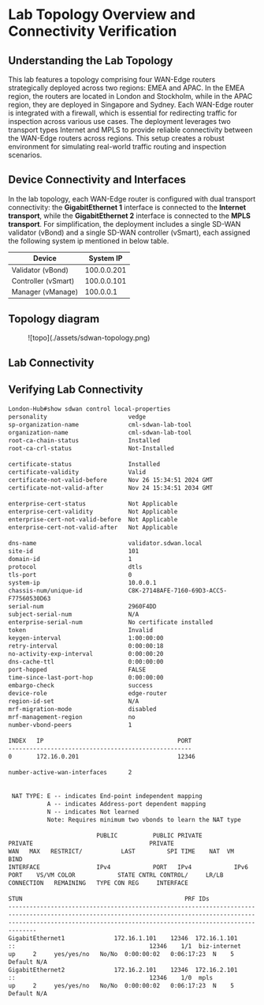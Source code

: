 # Lab Topology Overview and Connectivity Verification

## Understanding the Lab Topology
This lab features a topology comprising four WAN-Edge routers strategically deployed across two regions: EMEA and APAC. In the EMEA region, the routers are located in London and Stockholm, while in the APAC region, they are deployed in Singapore and Sydney. Each WAN-Edge router is integrated with a firewall, which is essential for redirecting traffic for inspection across various use cases. The deployment leverages two transport types Internet and MPLS to provide reliable connectivity between the WAN-Edge routers across regions. This setup creates a robust environment for simulating real-world traffic routing and inspection scenarios.

## Device Connectivity and Interfaces

In the lab topology, each WAN-Edge router is configured with dual transport connectivity: the **GigabitEthernet 1** interface is connected to the **Internet transport**, while the **GigabitEthernet 2** interface is connected to the **MPLS transport**. For simplification, the deployment includes a single SD-WAN validator (vBond) and a single SD-WAN controller (vSmart), each assigned the following system ip mentioned in below table.

| Device               | System IP   |
|----------------------|-------------|
| Validator  (vBond)   | 100.0.0.201 |
| Controller (vSmart)  | 100.0.0.101 |
| Manager    (vManage) | 100.0.0.1   |



## Topology diagram

<figure markdown>
  ![topo](./assets/sdwan-topology.png)
</figure>

## Lab Connectivity

## Verifying Lab Connectivity

``` { .ios, .no-copy }
London-Hub#show sdwan control local-properties 
personality                       vedge
sp-organization-name              cml-sdwan-lab-tool
organization-name                 cml-sdwan-lab-tool
root-ca-chain-status              Installed
root-ca-crl-status                Not-Installed

certificate-status                Installed
certificate-validity              Valid
certificate-not-valid-before      Nov 26 15:34:51 2024 GMT
certificate-not-valid-after       Nov 24 15:34:51 2034 GMT

enterprise-cert-status            Not Applicable
enterprise-cert-validity          Not Applicable
enterprise-cert-not-valid-before  Not Applicable
enterprise-cert-not-valid-after   Not Applicable

dns-name                          validator.sdwan.local
site-id                           101
domain-id                         1
protocol                          dtls
tls-port                          0
system-ip                         10.0.0.1
chassis-num/unique-id             C8K-27148AFE-7160-69D3-ACC5-F77560530D63
serial-num                        2960F4DD
subject-serial-num                N/A
enterprise-serial-num             No certificate installed
token                             Invalid
keygen-interval                   1:00:00:00
retry-interval                    0:00:00:18
no-activity-exp-interval          0:00:00:20
dns-cache-ttl                     0:00:00:00
port-hopped                       FALSE
time-since-last-port-hop          0:00:00:00
embargo-check                     success
device-role                       edge-router
region-id-set                     N/A
mrf-migration-mode                disabled
mrf-management-region             no
number-vbond-peers                1

INDEX   IP                                      PORT
----------------------------------------------------
0       172.16.0.201                            12346  

number-active-wan-interfaces      2

          
 NAT TYPE: E -- indicates End-point independent mapping
           A -- indicates Address-port dependent mapping
           N -- indicates Not learned
           Note: Requires minimum two vbonds to learn the NAT type

                         PUBLIC          PUBLIC PRIVATE         PRIVATE                                 PRIVATE                        WAN   MAX   RESTRICT/           LAST         SPI TIME    NAT  VM          BIND
INTERFACE                IPv4            PORT   IPv4            IPv6                                    PORT    VS/VM COLOR            STATE CNTRL CONTROL/     LR/LB  CONNECTION   REMAINING   TYPE CON REG     INTERFACE
                                                                                                                                                   STUN                                              PRF IDs
--------------------------------------------------------------------------------------------------------------------------------------------------------------------------------------------------------------------------
GigabitEthernet1              172.16.1.101    12346  172.16.1.101    ::                                      12346    1/1  biz-internet     up     2     yes/yes/no   No/No  0:00:00:02   0:06:17:23  N    5  Default N/A                           
GigabitEthernet2              172.16.2.101    12346  172.16.2.101    ::                                      12346    1/0  mpls             up     2     yes/yes/no   No/No  0:00:00:02   0:06:17:23  N    5  Default N/A                           
```

